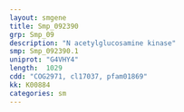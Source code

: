 ```yaml
---
layout: smgene
title: Smp_092390
grp: Smp_09
description: "N acetylglucosamine kinase"
smp: Smp_092390.1
uniprot: "G4VHY4"
length:  1029
cdd: "COG2971, cl17037, pfam01869"
kk: K00884
categories: sm
---
```

